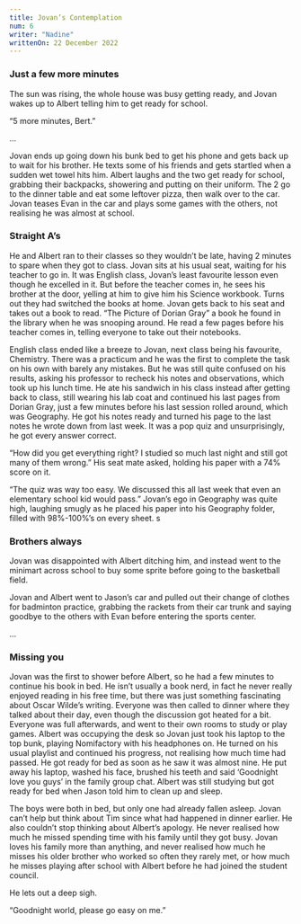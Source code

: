 ```yaml
---
title: Jovan’s Contemplation
num: 6
writer: "Nadine"
writtenOn: 22 December 2022
---
```


### Just a few more minutes

The sun was rising, the whole house was busy getting ready, and Jovan wakes up to Albert telling him to get ready for school.

“5 more minutes, Bert.”

...

Jovan ends up going down his bunk bed to get his phone and gets back up to wait for his brother. He texts some of his friends and gets startled when a sudden wet towel hits him. Albert laughs and the two get ready for school, grabbing their backpacks, showering and putting on their uniform. The 2 go to the dinner table and eat some leftover pizza, then walk over to the car. Jovan teases Evan in the car and plays some games with the others, not realising he was almost at school.

### Straight A’s

He and Albert ran to their classes so they wouldn’t be late, having 2 minutes to spare when they got to class. Jovan sits at his usual seat, waiting for his teacher to go in. It was English class, Jovan’s least favourite lesson even though he excelled in it. But before the teacher comes in, he sees his brother at the door, yelling at him to give him his Science workbook. Turns out they had switched the books at home. Jovan gets back to his seat and takes out a book to read. “The Picture of Dorian Gray” a book he found in the library when he was snooping around. He read a few pages before his teacher comes in, telling everyone to take out their notebooks.

English class ended like a breeze to Jovan, next class being his favourite, Chemistry. There was a practicum and he was the first to complete the task on his own with barely any mistakes. But he was still quite confused on his results, asking his professor to recheck his notes and observations, which took up his lunch time. He ate his sandwich in his class instead after getting back to class, still wearing his lab coat and continued his last pages from Dorian Gray, just a few minutes before his last session rolled around, which was Geography. He got his notes ready and turned his page to the last notes he wrote down from last week. It was a pop quiz and unsurprisingly, he got every answer correct.

“How did you get everything right? I studied so much last night and still got many of them wrong.” His seat mate asked, holding his paper with a 74% score on it.

“The quiz was way too easy. We discussed this all last week that even an elementary school kid would pass.” Jovan’s ego in Geography was quite high, laughing smugly as he placed his paper into his Geography folder, filled with 98%-100%’s on every sheet. s

### Brothers always

Jovan was disappointed with Albert ditching him, and instead went to the minimart across school to buy some sprite before going to the basketball field.

Jovan and Albert went to Jason’s car and pulled out their change of clothes for badminton practice, grabbing the rackets from their car trunk and saying goodbye to the others with Evan before entering the sports center.

…

### Missing you

Jovan was the first to shower before Albert, so he had a few minutes to continue his book in bed. He isn’t usually a book nerd, in fact he never really enjoyed reading in his free time, but there was just something fascinating about Oscar Wilde’s writing.
Everyone was then called to dinner where they talked about their day, even though the discussion got heated for a bit. Everyone was full afterwards, and went to their own rooms to study or play games. Albert was occupying the desk so Jovan just took his laptop to the top bunk, playing Nomifactory with his headphones on. He turned on his usual playlist and continued his progress, not realising how much time had passed. He got ready for bed as soon as he saw it was almost nine. He put away his laptop, washed his face, brushed his teeth and said ‘Goodnight love you guys’ in the family group chat. Albert was still studying but got ready for bed when Jason told him to clean up and sleep.

The boys were both in bed, but only one had already fallen asleep. Jovan can’t help but think about Tim since what had happened in dinner earlier. He also couldn’t stop thinking about Albert’s apology. He never realised how much he missed spending time with his family until they got busy. Jovan loves his family more than anything, and never realised how much he misses his older brother who worked so often they rarely met, or how much he misses playing after school with Albert before he had joined the student council.

He lets out a deep sigh.

“Goodnight world, please go easy on me.”
